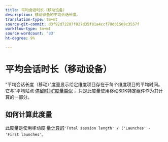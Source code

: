 ```yaml
---
title: 平均会话时长（移动设备）
description: 移动设备的平均会话长度。
translation-type: tm+mt
source-git-commit: d3f92d72207f027d35f81a4ccf70d01569c3557f
workflow-type: tm+mt
source-wordcount: '83'
ht-degree: 9%

---
```



# 平均会话时长（移动设备）

“平均会话长度（移动）”度量显示给定维度项目存在于每个维度项目的平均时间。 它与“平均站点 [停留时间”度量类似](average-time-on-site.md) ，只是此度量使用移动SDK特定组件作为其计算的一部分。

## 如何计算此度量

此度量是使用移动度 [量计算的](https://docs.adobe.com/content/help/en/mobile-services/using/get-started-ug/mobile-metrics/metrics-reference.html)`'Total session length' / ('Launches' - 'First launches'`。
